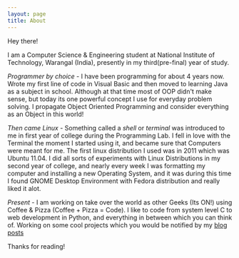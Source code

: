 ```yaml
---
layout: page
title: About
---
```


<p class="message">
  Hey there!
</p>

I am a Computer Science & Engineering student at National Institute of Technology, Warangal (India), presently in my third(pre-final) year of study.

*Programmer by choice* - I have been programming for about 4 years now. Wrote my first line of code in Visual Basic and then moved to learning Java as a subject in school. Although at that time most of OOP didn't make sense, but today its one powerful concept I use for everyday problem solving. I propagate Object Oriented Programming and consider everything as an Object in this world!

*Then came Linux* - Something called a *shell* or *terminal* was introduced to me in first year of college during the Programming Lab. I fell in love with the Terminal the moment I started using it, and became sure that Computers were meant for me. The first linux distribution I used was in 2011 which was Ubuntu 11.04. I did all sorts of experiments with Linux Distributions in my second year of college, and nearly every week I was formatting my computer and installing a new Operating System, and it was during this time I found GNOME Desktop Environment with Fedora distribution and really liked it alot.

*Present* - I am working on take over the world as other Geeks (Its ON!) using Coffee & Pizza (Coffee + Pizza = Code). I like to code from system level C to web development in Python, and everything in between which you can think of. Working on some cool projects which you would be notified by my [blog posts](http://imrashid.com)

Thanks for reading!